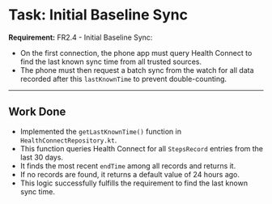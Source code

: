 # Task: Initial Baseline Sync

**Requirement:** FR2.4 - Initial Baseline Sync:
*   On the first connection, the phone app must query Health Connect to find the last known sync time from all trusted sources.
*   The phone must then request a batch sync from the watch for all data recorded after this `lastKnownTime` to prevent double-counting.

---

## Work Done

*   Implemented the `getLastKnownTime()` function in `HealthConnectRepository.kt`.
*   This function queries Health Connect for all `StepsRecord` entries from the last 30 days.
*   It finds the most recent `endTime` among all records and returns it.
*   If no records are found, it returns a default value of 24 hours ago.
*   This logic successfully fulfills the requirement to find the last known sync time.
